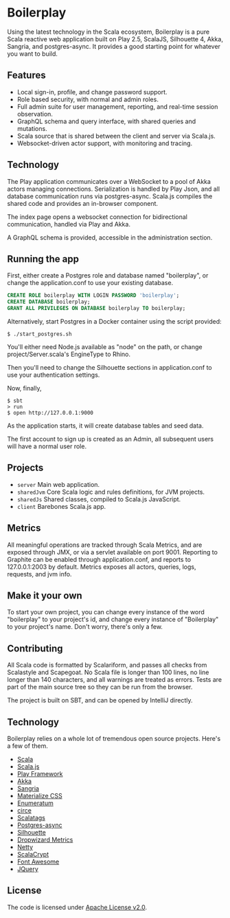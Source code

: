 # Boilerplay

Using the latest technology in the Scala ecosystem, Boilerplay is a pure Scala reactive web application built on Play 2.5, ScalaJS, Silhouette 4, Akka, Sangria, and postgres-async.
It provides a good starting point for whatever you want to build.

## Features

* Local sign-in, profile, and change password support.
* Role based security, with normal and admin roles.
* Full admin suite for user management, reporting, and real-time session observation.
* GraphQL schema and query interface, with shared queries and mutations.
* Scala source that is shared between the client and server via Scala.js.
* Websocket-driven actor support, with monitoring and tracing.


## Technology

The Play application communicates over a WebSocket to a pool of Akka actors managing connections.
Serialization is handled by Play Json, and all database communication runs via postgres-async. Scala.js compiles the
shared code and provides an in-browser component. 

The index page opens a websocket connection for bidirectional communication, handled via Play and Akka.

A GraphQL schema is provided, accessible in the administration section.

## Running the app

First, either create a Postgres role and database named "boilerplay", or change the application.conf to use your existing database.

```sql
CREATE ROLE boilerplay WITH LOGIN PASSWORD 'boilerplay';
CREATE DATABASE boilerplay;
GRANT ALL PRIVILEGES ON DATABASE boilerplay TO boilerplay;
```

Alternatively, start Postgres in a Docker container using the script provided:
```shell
$ ./start_postgres.sh
```

You'll either need Node.js available as "node" on the path, or change project/Server.scala's EngineType to Rhino.

Then you'll need to change the Silhouette sections in application.conf to use your authentication settings.

Now, finally,
```shell
$ sbt
> run
$ open http://127.0.0.1:9000
```

As the application starts, it will create database tables and seed data.

The first account to sign up is created as an Admin, all subsequent users will have a normal user role.


## Projects

* `server` Main web application.
* `sharedJvm` Core Scala logic and rules definitions, for JVM projects.
* `sharedJs` Shared classes, compiled to Scala.js JavaScript.
* `client` Barebones Scala.js app.


## Metrics

All meaningful operations are tracked through Scala Metrics, and are exposed through JMX, or via a servlet available on port 9001.
Reporting to Graphite can be enabled through application.conf, and reports to 127.0.0.1:2003 by default.
Metrics exposes all actors, queries, logs, requests, and jvm info.

## Make it your own

To start your own project, you can change every instance of the word "boilerplay" to your project's id, and 
change every instance of "Boilerplay" to your project's name. Don't worry, there's only a few. 

## Contributing

All Scala code is formatted by Scalariform, and passes all checks from Scalastyle and Scapegoat. No Scala file is longer than 100 lines, no line
longer than 140 characters, and all warnings are treated as errors. Tests are part of the main source tree so they can be run from the browser.

The project is built on SBT, and can be opened by IntelliJ directly.


## Technology

Boilerplay relies on a whole lot of tremendous open source projects. Here's a few of them.

* [Scala](http://www.scala-lang.org/)
* [Scala.js](https://www.scala-js.org/)
* [Play Framework](https://www.playframework.com/)
* [Akka](http://akka.io/)
* [Sangria](http://sangria-graphql.org/)
* [Materialize CSS](http://materializecss.com/)
* [Enumeratum](https://github.com/lloydmeta/enumeratum)
* [circe](https://circe.github.io/circe)
* [Scalatags](https://github.com/lihaoyi/scalatags)
* [Postgres-async](https://github.com/mauricio/postgresql-async)
* [Silhouette](http://silhouette.mohiva.com/)
* [Dropwizard Metrics](http://metrics.dropwizard.io/)
* [Netty](http://netty.io/)
* [ScalaCrypt](https://github.com/Richard-W/scalacrypt)
* [Font Awesome](http://fontawesome.io/)
* [JQuery](https://jquery.com/)


## License

The code is licensed under [Apache License v2.0](http://www.apache.org/licenses/LICENSE-2.0).
